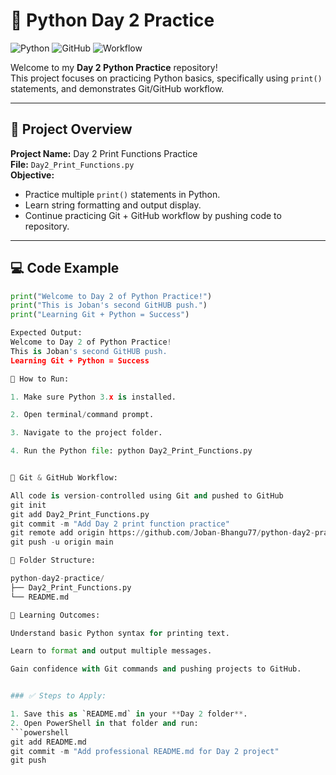 # 🐍 Python Day 2 Practice

![Python](https://img.shields.io/badge/Python-3.11-blue) ![GitHub](https://img.shields.io/badge/GitHub-Version-orange) ![Workflow](https://img.shields.io/badge/Workflow-Git-green)

Welcome to my **Day 2 Python Practice** repository!  
This project focuses on practicing Python basics, specifically using `print()` statements, and demonstrates Git/GitHub workflow.

---

## 📝 Project Overview

**Project Name:** Day 2 Print Functions Practice  
**File:** `Day2_Print_Functions.py`  
**Objective:**  
- Practice multiple `print()` statements in Python.  
- Learn string formatting and output display.  
- Continue practicing Git + GitHub workflow by pushing code to repository.

---

## 💻 Code Example

```python
print("Welcome to Day 2 of Python Practice!")
print("This is Joban's second GitHUB push.")
print("Learning Git + Python = Success")

Expected Output:
Welcome to Day 2 of Python Practice!
This is Joban's second GitHUB push.
Learning Git + Python = Success

🚀 How to Run:

1. Make sure Python 3.x is installed.

2. Open terminal/command prompt.

3. Navigate to the project folder.

4. Run the Python file: python Day2_Print_Functions.py


🔧 Git & GitHub Workflow:

All code is version-controlled using Git and pushed to GitHub
git init
git add Day2_Print_Functions.py
git commit -m "Add Day 2 print function practice"
git remote add origin https://github.com/Joban-Bhangu77/python-day2-practice.git
git push -u origin main

📁 Folder Structure:

python-day2-practice/
├── Day2_Print_Functions.py
└── README.md

🎯 Learning Outcomes:

Understand basic Python syntax for printing text.

Learn to format and output multiple messages.

Gain confidence with Git commands and pushing projects to GitHub.


### ✅ Steps to Apply:

1. Save this as `README.md` in your **Day 2 folder**.  
2. Open PowerShell in that folder and run:
```powershell
git add README.md
git commit -m "Add professional README.md for Day 2 project"
git push




